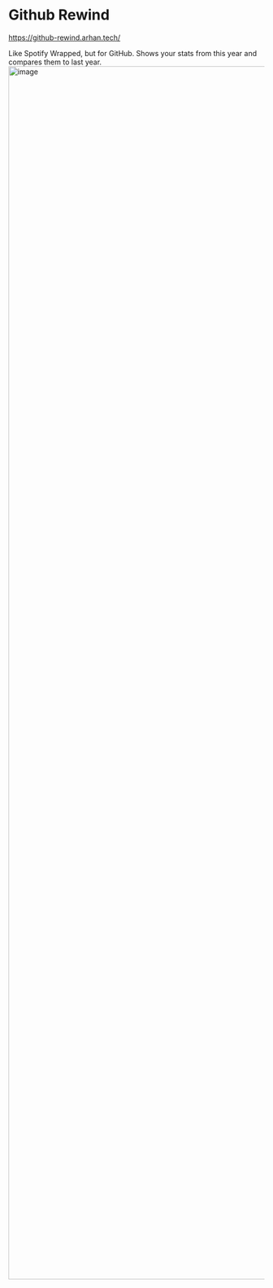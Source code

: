 # Github Rewind

https://github-rewind.arhan.tech/

Like Spotify Wrapped, but for GitHub. Shows your stats from this year and compares them to last year.
<img width="2384" alt="image" src="https://github.com/user-attachments/assets/d6b01dbc-f545-4e8e-8f89-d45fca610ca8" />
